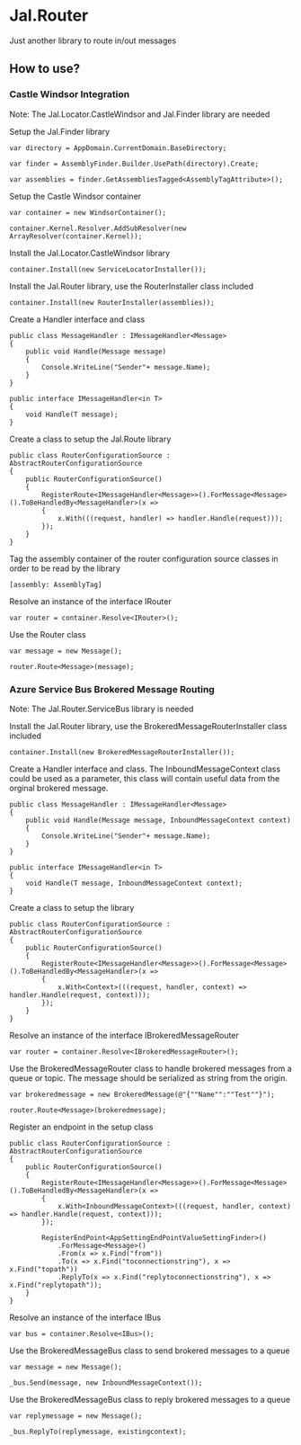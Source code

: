 # Jal.Router
Just another library to route in/out messages

## How to use?

### Castle Windsor Integration

Note: The Jal.Locator.CastleWindsor and Jal.Finder library are needed

Setup the Jal.Finder library

	var directory = AppDomain.CurrentDomain.BaseDirectory;

	var finder = AssemblyFinder.Builder.UsePath(directory).Create;

    var assemblies = finder.GetAssembliesTagged<AssemblyTagAttribute>();

Setup the Castle Windsor container

	var container = new WindsorContainer();

	container.Kernel.Resolver.AddSubResolver(new ArrayResolver(container.Kernel));

Install the Jal.Locator.CastleWindsor library

	container.Install(new ServiceLocatorInstaller());

Install the Jal.Router library, use the RouterInstaller class included

    container.Install(new RouterInstaller(assemblies));

Create a Handler interface and class

    public class MessageHandler : IMessageHandler<Message>
    {
        public void Handle(Message message)
        {
            Console.WriteLine("Sender"+ message.Name);
        }
    }

    public interface IMessageHandler<in T>
    {
        void Handle(T message);
    }

Create a class to setup the Jal.Route library

    public class RouterConfigurationSource : AbstractRouterConfigurationSource
    {
        public RouterConfigurationSource()
        {
            RegisterRoute<IMessageHandler<Message>>().ForMessage<Message>().ToBeHandledBy<MessageHandler>(x =>
            {
                x.With(((request, handler) => handler.Handle(request)));
            });
        }
    }

Tag the assembly container of the router configuration source classes in order to be read by the library

    [assembly: AssemblyTag]
	
Resolve an instance of the interface IRouter

	var router = container.Resolve<IRouter>();

Use the Router class

    var message = new Message();

    router.Route<Message>(message);

### Azure Service Bus Brokered Message Routing

Note: The Jal.Router.ServiceBus library is needed

Install the Jal.Router library, use the BrokeredMessageRouterInstaller class included

    container.Install(new BrokeredMessageRouterInstaller());

Create a Handler interface and class. The InboundMessageContext class could be used as a parameter, this class will contain useful data from the orginal brokered message.

    public class MessageHandler : IMessageHandler<Message>
    {
        public void Handle(Message message, InboundMessageContext context)
        {
            Console.WriteLine("Sender"+ message.Name);
        }
    }

    public interface IMessageHandler<in T>
    {
        void Handle(T message, InboundMessageContext context);
    }

Create a class to setup the library

    public class RouterConfigurationSource : AbstractRouterConfigurationSource
    {
        public RouterConfigurationSource()
        {
            RegisterRoute<IMessageHandler<Message>>().ForMessage<Message>().ToBeHandledBy<MessageHandler>(x =>
            {
                x.With<Context>(((request, handler, context) => handler.Handle(request, context)));
            });
        }
    }

Resolve an instance of the interface IBrokeredMessageRouter

	var router = container.Resolve<IBrokeredMessageRouter>();

Use the BrokeredMessageRouter class to handle brokered messages from a queue or topic. The message should be serialized as string from the origin.

    var brokeredmessage = new BrokeredMessage(@"{""Name"":""Test""}");

    router.Route<Message>(brokeredmessage);

Register an endpoint in the setup class

    public class RouterConfigurationSource : AbstractRouterConfigurationSource
    {
        public RouterConfigurationSource()
        {
            RegisterRoute<IMessageHandler<Message>>().ForMessage<Message>().ToBeHandledBy<MessageHandler>(x =>
            {
                x.With<InboundMessageContext>(((request, handler, context) => handler.Handle(request, context)));
            });

            RegisterEndPoint<AppSettingEndPointValueSettingFinder>()
                .ForMessage<Message>()
                .From(x => x.Find("from"))
                .To(x => x.Find("toconnectionstring"), x => x.Find("topath"))
                .ReplyTo(x => x.Find("replytoconnectionstring"), x => x.Find("replytopath"));
        }
    }

Resolve an instance of the interface IBus

	var bus = container.Resolve<IBus>();

Use the BrokeredMessageBus class to send brokered messages to a queue

    var message = new Message();

    _bus.Send(message, new InboundMessageContext());

Use the BrokeredMessageBus class to reply brokered messages to a queue

    var replymessage = new Message();

    _bus.ReplyTo(replymessage, existingcontext);